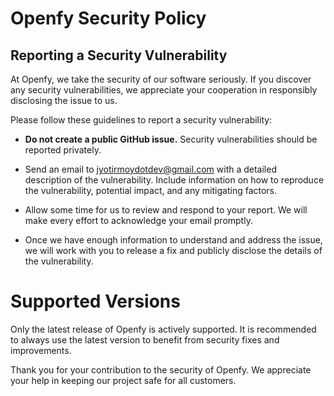 # Openfy Security Policy

## Reporting a Security Vulnerability

At Openfy, we take the security of our software seriously. If you discover any security vulnerabilities, we appreciate your cooperation in responsibly disclosing the issue to us.

Please follow these guidelines to report a security vulnerability:

- **Do not create a public GitHub issue.** Security vulnerabilities should be reported privately.

- Send an email to jyotirmoydotdev@gmail.com with a detailed description of the vulnerability. Include information on how to reproduce the vulnerability, potential impact, and any mitigating factors.

- Allow some time for us to review and respond to your report. We will make every effort to acknowledge your email promptly.

- Once we have enough information to understand and address the issue, we will work with you to release a fix and publicly disclose the details of the vulnerability.

# Supported Versions

Only the latest release of Openfy is actively supported. It is recommended to always use the latest version to benefit from security fixes and improvements.

Thank you for your contribution to the security of Openfy. We appreciate your help in keeping our project safe for all customers.